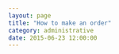 ```yaml
---
layout: page
title: "How to make an order"
category: administrative
date: 2015-06-23 12:00:00
---
```



